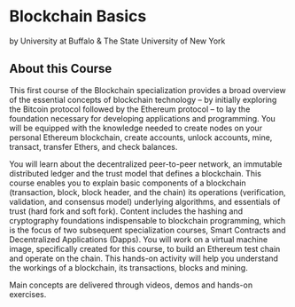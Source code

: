 # Blockchain Basics
by University at Buffalo & The State University of New York

## About this Course
This first course of the Blockchain specialization provides a broad overview of the essential concepts of blockchain technology – by initially exploring the Bitcoin protocol followed by the Ethereum protocol – to lay the foundation necessary for developing applications and programming. You will be equipped with the knowledge needed to create nodes on your personal Ethereum blockchain, create accounts, unlock accounts, mine, transact, transfer Ethers, and check balances.       

You will learn about the decentralized peer-to-peer network, an immutable distributed ledger and the trust model that defines a blockchain. This course enables you to explain basic components of a blockchain (transaction, block, block header, and the chain) its operations (verification, validation, and consensus model) underlying algorithms, and essentials of trust (hard fork and soft fork). Content includes the hashing and cryptography foundations indispensable to blockchain programming, which is the focus of two subsequent specialization courses, Smart Contracts and Decentralized Applications (Dapps). You will work on a virtual machine image, specifically created for this course, to build an Ethereum test chain and operate on the chain. This hands-on activity will help you understand the workings of a blockchain, its transactions, blocks and mining.

Main concepts are delivered through videos, demos and hands-on exercises.
